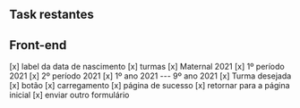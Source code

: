 ## Task restantes

## Front-end
[x] label da data de nascimento
[x] turmas
    [x] Maternal 2021
    [x] 1º período 2021
    [x] 2º período 2021
    [x] 1º ano 2021 --- 9º ano 2021
    [x] Turma desejada
[x] botão
    [x] carregamento
[x] página de sucesso
    [x] retornar para a página inicial
    [x] enviar outro formulário
